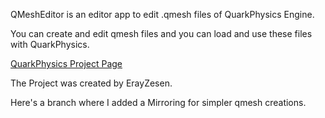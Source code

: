 QMeshEditor is an editor app to edit .qmesh files of QuarkPhysics Engine. 

You can create and edit qmesh files and you can load and use these files with QuarkPhysics. 

[QuarkPhysics Project Page](https://github.com/erayzesen/QuarkPhysics)

The Project was created by ErayZesen.

Here's a branch where I added a Mirroring for simpler qmesh creations.

